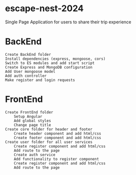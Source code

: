 # escape-nest-2024
 Single Page Application for users to share their trip experience

# BackEnd
    Create BackEnd folder
    Install dependencies (express, mongoose, cors)
    Switch to ES modules and add start script
    Create Express and MongoDB configuration
    Add User mongoose model
    Add auth controller
    Make register and login requests

# FrontEnd
    Create FrontEnd folder 
        Setup Angular
        Add global styles
        Change page title
    Create core folder for header and footer
        Create header component and add html/css
        Create footer component and add html/css
    Create user folder for all user services
        Create register component and add html/css
        Add route to the page
        Create auth service
        Add functionality to register component
        Create register component and add html/css
        Add route to the page
